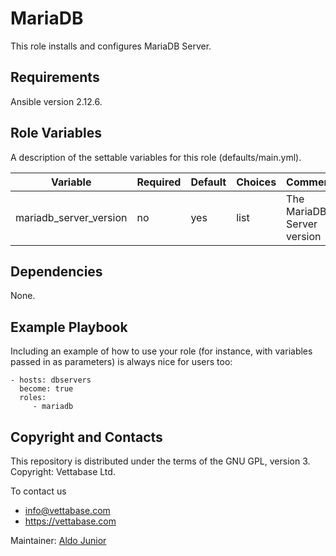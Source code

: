 # MariaDB

This role installs and configures MariaDB Server.

## Requirements

Ansible version 2.12.6.

## Role Variables

A description of the settable variables for this role (defaults/main.yml).

| Variable                | Required | Default | Choices                   | Comments                                 |
|-------------------------|----------|---------|---------------------------|------------------------------------------|
| mariadb_server_version  | no       | yes      | list                     | The MariaDB Server version               |


## Dependencies

None.

## Example Playbook

Including an example of how to use your role (for instance, with variables passed in as parameters) is always nice for users too:

    - hosts: dbservers
      become: true
      roles:
         - mariadb

## Copyright and Contacts

This repository is distributed under the terms of the GNU GPL, version 3. Copyright: Vettabase Ltd.

To contact us

* info@vettabase.com
* https://vettabase.com

Maintainer: [Aldo Junior](https://github.com/aldoribeirojr)